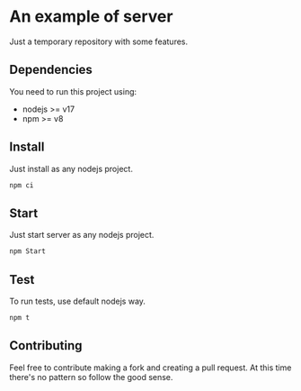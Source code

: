 # An example of server

Just a temporary repository with some features.

## Dependencies

You need to run this project using:

- nodejs >= v17
- npm >= v8

## Install

Just install as any nodejs project.

```sh
npm ci
```

## Start

Just start server as any nodejs project.

```sh
npm Start
```

## Test

To run tests, use default nodejs way.

```sh
npm t
```

## Contributing

Feel free to contribute making a fork and creating a pull request. At this time there's no pattern so follow the good sense.
